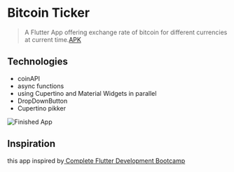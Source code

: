 # Bitcoin Ticker 
> A Flutter App offering exchange rate of bitcoin for different currencies at current time.[APK](https://drive.google.com/file/d/1QMc-mEVFIKaUqlz7B9GziN1WSlGfMRhU/view?usp=sharing)

## Technologies
* coinAPI
* async functions 
* using Cupertino and Material Widgets in parallel 
* DropDownButton 
* Cupertino pikker

![Finished App](https://github.com/londonappbrewery/Images/blob/master/bitcoin-flutter-demo.gif)


## Inspiration
this  app inspired by[ Complete Flutter Development Bootcamp](https://www.udemy.com/course/flutter-bootcamp-with-dart/?referralCode=2B7724A180C0502A2547)
